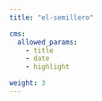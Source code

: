 ```yaml
---
title: "el-semillero"

cms:
  allowed_params:
    - title
    - date
    - highlight

weight: 3
---
```


